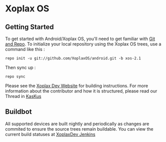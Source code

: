 Xoplax OS
=========

Getting Started
---------------
To get started with Android/Xoplax OS, you'll need to get familiar with [Git and Repo](http://source.android.com/source/using-repo.html).
To initialize your local repository using the Xoplax OS trees, use a command like this :

	repo init -u git://github.com/XoplaxOS/android.git -b xos-2.1

Then sync up :

	repo sync

Please see the [Xoplax Dev Website](http://os.xoplaxdev.org) for building instructions.
For more information about the contributor and how it is structured, please read our Thread in [KasKus](kaskus.co.id/thread/560759f8e05227795c8b4569/official-xoplax-os/1)

Buildbot
--------
All supported devices are built nightly and periodically as changes are commited to ensure the source trees remain buildable.
You can view the current build statuses at [XoplaxDev Jenkins](http://jenkins.xoplaxdev.org:8080/)

